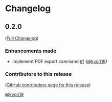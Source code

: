 # Changelog

<!-- <START NEW CHANGELOG ENTRY> -->

## 0.2.0

([Full Changelog](https://github.com/kyori19/satysfi-notebook-tweaks/compare/548db2b3eae6b27470a5daa04dda927f0b033433...a750296599c21286b910d4f5ba42cb9502d190f0))

### Enhancements made

- Implement PDF export command [#1](https://github.com/kyori19/satysfi-notebook-tweaks/pull/1) ([@kyori19](https://github.com/kyori19))

### Contributors to this release

([GitHub contributors page for this release](https://github.com/kyori19/satysfi-notebook-tweaks/graphs/contributors?from=2024-01-25&to=2024-01-27&type=c))

[@kyori19](https://github.com/search?q=repo%3Akyori19%2Fsatysfi-notebook-tweaks+involves%3Akyori19+updated%3A2024-01-25..2024-01-27&type=Issues)

<!-- <END NEW CHANGELOG ENTRY> -->
